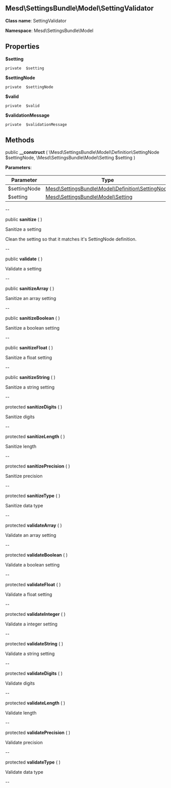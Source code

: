 Mesd\SettingsBundle\Model\SettingValidator
---------------


**Class name**: SettingValidator

**Namespace**: Mesd\SettingsBundle\Model







    

    





Properties
----------


**$setting**





    private  $setting






**$settingNode**





    private  $settingNode






**$valid**





    private  $valid






**$validationMessage**





    private  $validationMessage






Methods
-------


public **__construct** ( \Mesd\SettingsBundle\Model\Definition\SettingNode $settingNode, \Mesd\SettingsBundle\Model\Setting $setting )











**Parameters**:

| Parameter | Type | Description |
|-----------|------|-------------|
| $settingNode | [Mesd\SettingsBundle\Model\Definition\SettingNode](Mesd-SettingsBundle-Model-Definition-SettingNode.md) |  |
| $setting | [Mesd\SettingsBundle\Model\Setting](Mesd-SettingsBundle-Model-Setting.md) |  |

--

public **sanitize** (  )


Sanitize a setting

Clean the setting so that it matches it&#039;s SettingNode
definition.






--

public **validate** (  )


Validate a setting








--

public **sanitizeArray** (  )


Sanitize an array setting








--

public **sanitizeBoolean** (  )


Sanitize a boolean setting








--

public **sanitizeFloat** (  )


Sanitize a float setting








--

public **sanitizeString** (  )


Sanitize a string setting








--

protected **sanitizeDigits** (  )


Sanitize digits








--

protected **sanitizeLength** (  )


Sanitize length








--

protected **sanitizePrecision** (  )


Sanitize precision








--

protected **sanitizeType** (  )


Sanitize data type








--

protected **validateArray** (  )


Validate an array setting








--

protected **validateBoolean** (  )


Validate a boolean setting








--

protected **validateFloat** (  )


Validate a float setting








--

protected **validateInteger** (  )


Validate a integer setting








--

protected **validateString** (  )


Validate a string setting








--

protected **validateDigits** (  )


Validate digits








--

protected **validateLength** (  )


Validate length








--

protected **validatePrecision** (  )


Validate precision








--

protected **validateType** (  )


Validate data type








--

